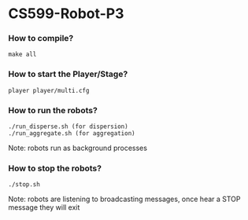 # CS599-Robot-P3

### How to compile?
```
make all
```

### How to start the Player/Stage?
```
player player/multi.cfg
```

### How to run the robots?
```
./run_disperse.sh (for dispersion)
./run_aggregate.sh (for aggregation)
```
Note: robots run as background processes

### How to stop the robots?
```
./stop.sh
```
Note: robots are listening to broadcasting messages, once hear a STOP message they will exit

